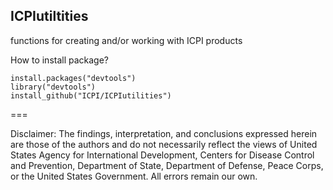 ## ICPIutiltities

functions for creating and/or working with ICPI products


How to install package?
```
install.packages("devtools")
library("devtools")
install_github("ICPI/ICPIutilities")
```
===

Disclaimer: The findings, interpretation, and conclusions expressed herein are those of the authors and do not necessarily reflect the views of United States Agency for International Development, Centers for Disease Control and Prevention, Department of State, Department of Defense, Peace Corps, or the United States Government. All errors remain our own.
